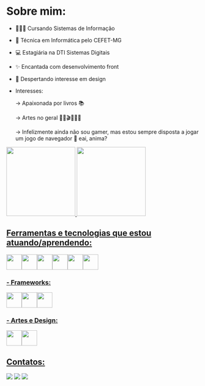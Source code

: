 # Sobre mim:

- 👩🏽‍🎓 Cursando Sistemas de Informação

- 💬 Técnica em Informática pelo CEFET-MG

- 💻 Estagiária na DTI Sistemas Digitais

- ✨ Encantada com desenvolvimento front

- 📌 Despertando interesse em design

- Interesses:

    → Apaixonada por livros 📚
    
    → Artes no geral 💃🏽🎬👩🏽‍🎨
    
    → Infelizmente ainda não sou gamer, mas estou sempre disposta a jogar um jogo de navegador 👾 eai, anima?

<div margin="auto">
    <a href="https://github.com/244Luana">
    <img align_items_="center" height="180em" src="https://github-readme-stats.vercel.app/api?username=244Luana&show_icons=true&theme=cobalt&include_all_commits=true&count_private=true"/>
    <img align_items="center" height="180em" src="https://github-readme-stats.vercel.app/api/top-langs/?username=244Luana&layout=compact&langs_count=7&theme=cobalt"/>
</div>

## Ferramentas e tecnologias que estou atuando/aprendendo:

<img src="https://cdn.jsdelivr.net/gh/devicons/devicon/icons/javascript/javascript-original.svg" width="40" height="40"/><img src="https://cdn.jsdelivr.net/gh/devicons/devicon/icons/html5/html5-plain.svg" width="40" height="40"/><img src="https://cdn.jsdelivr.net/gh/devicons/devicon/icons/nodejs/nodejs-original-wordmark.svg" width="40" height="40"/><img src="https://cdn.jsdelivr.net/gh/devicons/devicon/icons/c/c-line.svg" width="40" height="40"/><img src="https://cdn.jsdelivr.net/gh/devicons/devicon/icons/csharp/csharp-line.svg" width="40" height="40"/><img src="https://cdn.jsdelivr.net/gh/devicons/devicon/icons/mysql/mysql-original.svg" width="40" height="40"/>

<div display="inline">
    <h3>
        - Frameworks:
    </h3>
    <img src="https://cdn.jsdelivr.net/gh/devicons/devicon/icons/react/react-original-wordmark.svg" width="40" height="40"/><img src="https://cdn.jsdelivr.net/gh/devicons/devicon/icons/dotnetcore/dotnetcore-original.svg" width="40" height="40"/><img src="https://cdn.jsdelivr.net/gh/devicons/devicon/icons/laravel/laravel-plain-wordmark.svg" width="40" height="40"/>
    <h3 margin_right="auto">
        - Artes e Design:
    </h3>
    <img src="https://cdn.jsdelivr.net/gh/devicons/devicon/icons/figma/figma-original.svg" width="40" height="40"/><img src="https://cdn.jsdelivr.net/gh/devicons/devicon/icons/canva/canva-original.svg" width="40" height="40"/>
</div>

## Contatos:

<div>
    <a href="https://www.linkedin.com/in/luana-sampaio-040533238/" target="_blank"><img src="https://img.shields.io/badge/-LinkedIn-%230077B5?style=for-the-badge&logo=linkedin&logoColor=white" target="_blank"></a>   
    <a href = "mailto:244amaral@gmail.com"><img src="https://img.shields.io/badge/Gmail-D14836?style=for-the-badge&logo=gmail&logoColor=white" target="_blank"></a>
    <a href="https://instagram.com/luana.a.maral?igshid=ZDdkNTZiNTM=" target="_blank"><img src="https://img.shields.io/badge/-Instagram-%23E4405F?style=for-the-badge&logo=instagram&logoColor=white" target="_blank"></a>
</div>